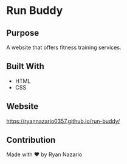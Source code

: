 # Run Buddy

## Purpose
A website that offers fitness training services.

## Built With
* HTML
* CSS

## Website
 https://ryannazario0357.github.io/run-buddy/

## Contribution
Made with ❤️ by Ryan Nazario

